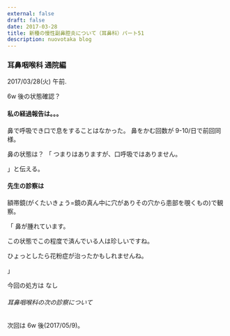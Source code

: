```yaml
---
external: false
draft: false
date: 2017-03-28
title: 新種の慢性副鼻腔炎について（耳鼻科）パート51
description: nuovotaka blog
---
```


### 耳鼻咽喉科 通院編

2017/03/28(火) 午前.

6w 後の状態確認？

#### 私の経過報告は。。。

鼻で呼吸でき口で息をすることはなかった。
鼻をかむ回数が 9-10/日で前回同様。

鼻の状態は？
「
つまりはありますが、口呼吸ではありません。

」と伝える。

#### 先生の診察は

額帯鏡(がくたいきょう=鏡の真ん中に穴がありその穴から患部を覗くもの)で観察。

「
鼻が腫れています。

この状態でこの程度で済んでいる人は珍しいですね。

ひょっとしたら花粉症が治ったかもしれませんね。

」

今回の処方は
なし

###### 耳鼻咽喉科の次の診察について

次回は 6w 後(2017/05/9)。
